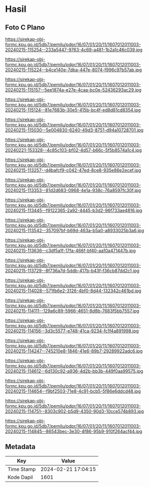 # Hasil

## Foto C Plano

https://sirekap-obj-formc.kpu.go.id/5db7/pemilu/pdpr/16/07/01/20/11/1607012011003-20240215-115254--233a5447-9763-4c69-a481-1b2a1c46c039.jpg

https://sirekap-obj-formc.kpu.go.id/5db7/pemilu/pdpr/16/07/01/20/11/1607012011003-20240215-115224--b4ce140e-7dba-447e-8074-f996c97b57ab.jpg

https://sirekap-obj-formc.kpu.go.id/5db7/pemilu/pdpr/16/07/01/20/11/1607012011003-20240215-115157--5ee1874a-e27e-4caa-bc0e-52436293ac29.jpg

https://sirekap-obj-formc.kpu.go.id/5db7/pemilu/pdpr/16/07/01/20/11/1607012011003-20240215-115124--81e7683b-30e5-415b-bc4f-ed8d81cd8354.jpg

https://sirekap-obj-formc.kpu.go.id/5db7/pemilu/pdpr/16/07/01/20/11/1607012011003-20240215-115030--5e004830-6240-49d3-8751-d94a10728701.jpg

https://sirekap-obj-formc.kpu.go.id/5db7/pemilu/pdpr/16/07/01/20/11/1607012011003-20240221-153328--4c85c103-bf02-4d57-b66c-5f5b8574a1c4.jpg

https://sirekap-obj-formc.kpu.go.id/5db7/pemilu/pdpr/16/07/01/20/11/1607012011003-20240215-113257--d4bafcf9-c042-47ed-8ce8-935e86e2ecef.jpg

https://sirekap-obj-formc.kpu.go.id/5db7/pemilu/pdpr/16/07/01/20/11/1607012011003-20240215-113353--81d2d683-0968-4e1a-938c-76a8597fc30f.jpg

https://sirekap-obj-formc.kpu.go.id/5db7/pemilu/pdpr/16/07/01/20/11/1607012011003-20240215-113445--f9122365-2a92-4445-b3d2-96f733ae4816.jpg

https://sirekap-obj-formc.kpu.go.id/5db7/pemilu/pdpr/16/07/01/20/11/1607012011003-20240215-113542--357097bf-b69d-463a-b5a0-a8933025b3a6.jpg

https://sirekap-obj-formc.kpu.go.id/5db7/pemilu/pdpr/16/07/01/20/11/1607012011003-20240215-113636--c3df5a1f-17fa-466f-bf40-aa10a471447b.jpg

https://sirekap-obj-formc.kpu.go.id/5db7/pemilu/pdpr/16/07/01/20/11/1607012011003-20240215-113729--8f736a7d-5ddb-417b-b43f-f36cb87dd2c1.jpg

https://sirekap-obj-formc.kpu.go.id/5db7/pemilu/pdpr/16/07/01/20/11/1607012011003-20240215-114028--571fb6e2-3126-4bf0-8d44-132342c461bd.jpg

https://sirekap-obj-formc.kpu.go.id/5db7/pemilu/pdpr/16/07/01/20/11/1607012011003-20240215-114111--129a6c89-5966-4651-8d8b-7683f5bb7557.jpg

https://sirekap-obj-formc.kpu.go.id/5db7/pemilu/pdpr/16/07/01/20/11/1607012011003-20240215-114156--3d3c5577-e748-41ca-9234-fc1f4a891998.jpg

https://sirekap-obj-formc.kpu.go.id/5db7/pemilu/pdpr/16/07/01/20/11/1607012011003-20240215-114247--745210e8-1846-41e6-89b7-29289922adc6.jpg

https://sirekap-obj-formc.kpu.go.id/5db7/pemilu/pdpr/16/07/01/20/11/1607012011003-20240215-114612--6d130c92-a936-4d2b-bb3b-449f0aa99575.jpg

https://sirekap-obj-formc.kpu.go.id/5db7/pemilu/pdpr/16/07/01/20/11/1607012011003-20240215-114654--f9bf2503-71e8-4c91-bcb5-5f86e6ddcd48.jpg

https://sirekap-obj-formc.kpu.go.id/5db7/pemilu/pdpr/16/07/01/20/11/1607012011003-20240215-114751--8303c902-b5d9-4350-90d3-10cce574b893.jpg

https://sirekap-obj-formc.kpu.go.id/5db7/pemilu/pdpr/16/07/01/20/11/1607012011003-20240215-114845--86543bec-3e30-4f86-95b9-910f264acf44.jpg


## Metadata

| Key        | Value               |
| ---------- | ------------------- |
| Time Stamp | 2024-02-21 17:04:15 |
| Kode Dapil | 1601                |



